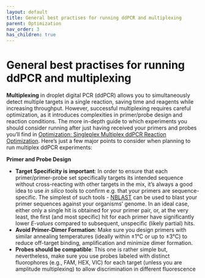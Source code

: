 ```yaml
---
layout: default
title: General best practises for running ddPCR and multiplexing
parent: Optimization
nav_order: 3
has_children: true
---
```


# General best practises for running ddPCR and multiplexing


**Multiplexing** in droplet digital PCR (ddPCR) allows you to simultaneously detect multiple targets in a single reaction, saving time and reagents while increasing throughput. However, successful multiplexing requires careful optimization, as it introduces complexities in primer/probe design and reaction conditions. The more in-depth guide to which experiments you should consider running after just having received your primers and probes you’ll find in [Optimization: Singleplex Multiplex ddPCR Reaction Optimization](/Mds/PCR-method-library/Optimization/Singleplex-Multiplex-ddPCR-Reaction-Optimization.html). Here’s just a few major points to consider when planning to run multiplex ddPCR experiments:

**Primer and Probe Design**

- **Target Specificity is important**: In order to ensure that each primer/primer-probe set specifically targets its intended sequence without cross-reacting with other targets in the mix, it’s always a good idea to use *in silico* tools to confirm e.g. that your primers are sequence-specific. The simplest of such tools - [NBLAST](<https://blast.ncbi.nlm.nih.gov/Blast.cgi>) can be used to blast your primer sequences against your organisms’ genome. In an ideal case, either only a single hit is obtained for your primer pair, or, at the very least, the first (and most specific) hit for each primer have significantly lower *E-values* compared to subsequent, unspecific (likely partial) hits.
- **Avoid Primer-Dimer Formation**: Make sure you design primers with similar annealing temperatures (ideally within ±1°C or up to ±3°C) to reduce off-target binding, amplification and minimize dimer formation.
- **Probes should be compatible**: This one is rather simple but, nevertheless, make sure you use probes labeled with distinct fluorophores (e.g., FAM, HEX, VIC) for each target (unless you are amplitude multiplexing) to allow discrimination in different fluorescence channels. Keeping in mind, different systems are calibrated for different fluorophores!
- **Choose Optimal Primer&Probe Length and GC Content**: In most cases, primers should be 18-25 nucleotides, and probes should be 20-30 nucleotides, with balanced GC content (40-60%). This helps maintain specificity and efficient binding under multiplex conditions. This is not to say that higher or lower GC contents or primer/probe lengths will not work - they likely will, but it’s best to stick to pre-established guidelines to ensure the least amount of optimization is necessary.

**Reaction Conditions**

- **Test Different Magnesium Concentrations**: Magnesium ions are important for polymerase activity and target binding. These ions become particularly important when conducting higher order multiplexing reactions, in order to ensure the polymerase enzymes are working at full capacity. You can test magnesium concentrations in increments (e.g., 3-5 mM) to optimize amplification efficiency.
- **Test Different dNTP Concentrations**: Similar to magnesium ions. dNTPs are the building blocks for the generation of target amplicon products and an excess of each dNTP ensures the polymerase is saturated and thus working at full capacity. Ensure the final concentration of dNTPs is optimized (especially for high order multiplexing reactions; eg., 0.2-0.25 mM of each dNTP).
- **Adjust the Thermal Cycling Parameters**: Start with the standard ddPCR cycling protocol, then adjust annealing/extension times and temperatures. Gradually increasing the extension time can enhance amplification for longer or GC-rich targets. Slighly higher cycle number (eg. 40→45) and/or lower ramp rate (1.5 degrees/s→2.0 degrees/s) can aid in reducing the amount of “rain” observed. In addition to cycle number and ramp rate, [Ip et al., 2024](<https://www.nature.com/articles/s41598-024-57016-y>) has presented evidence that increasing the denaturation temperature (94→96) helps resolve “rainy” clusters. For particularly long amplicon quantification (>1kbp) I suggest checking the entry on [Long Amplicon(LA) ddPCR)]().
- **Try some PCR Additives**: Sometimes, PCR additives like betaine, DMSO or DTT can help stabilize enzymes complexes or denature secondary structures, especially in GC-rich regions. If needed, titrate to the lowest effective concentration.

Typically, the above 4 reaction conditions do not need to be tested (unless making a proprietary/in-house PCR blend or working with long amplicons) and instead you can order a different supermix - one that’s intended for higher order multiplexing and contains higher final concentrations of ions, dNTPs and the polymerase.

**Droplet Formation and Stability**

- **Avoid Surfactants, Detergents and Carriers that Interfere with Droplets**: This is not multiplexing specific, but something that’s worth keeping in mind. It is a good idea to ensure that you have no (excessive) amounts of aggressive contaminants in your reaction mix that can destabilize droplets, as this can result in “leakage” (otherwise known as droplet shredding). In my 4,5 year-experience running ddPCR experiments, I have not observed any significant droplet shredding, even when directly running tissue lysates. That being said, excessively high concentrations of lysis agents can potentially result in reaction inhibition and/or droplet destabilization and should be avoided.

**Fluorescence Signal Separation**

- **Optimize Signal Intensity**: Although not conventionally necessary, probe (and primer, for that matter) concentration(s) can be adjusted for each target. Start with around 250 nM for each probe (900 nM - each primer), and adjust if needed. Typically, probes are run at 250 nM, while primers - at 900 nM. These can be adjusted to increase the cluster separation (positive from negative), especially when performing [amplitude multiplexing](/Mds/PCR-method-library/Basics/Amplitude-multiplexing.md).

**Validation and Optimization**

- **Run Singleplex Controls**: Before multiplexing, confirm each primer/probe set performs well in singleplex ddPCR to establish a baseline for efficiency and threshold setting.
- **Titrate Each Component in Multiplex**: After singleplex reaction optimization, run reactions with varying concentrations of primers and probes to find a balance where each target is effectively amplified and sufficient separation is obtained. Alternatively, stick to the working, pre-optimized primer and probe concentrations (that is 900 nM/250 nM for each primer/probe, respectively).
- **Check for Interference and Inhibition**: Run multiplex reactions with varying amounts of each target to test for competitive inhibition among targets. Spike-ins of different template types and amounts could be e.g. Template_1 100% + Template 2 10%/20%/40%/80%/100%. This may require iterative adjustments.
- **Set Appropriate Thresholds**: ddPCR allows for digital quantification, so define clear thresholds based on singleplex data (and ideally by running both positive and negative controls) to identify positive and negative droplets in each channel.

If you’d like a more in-depth guide to optimization, I have a created a short summary based on a paper by [Rowlands et al., 2019](<https://www.nature.com/articles/s41598-019-49043-x>) here: [Singleplex Multiplex ddPCR Reaction Optimization](/Mds/PCR-method-library/Optimization/Singleplex-Multiplex-ddPCR-Reaction-Optimization.md).

**Analysis and Data Interpretation**

- **Assess Cluster Quality**: In multiplex ddPCR, droplets should form distinct clusters (or “clouds”) for each target based on fluorescence intensity. Should you observe overlapping clusters, you may want to further optimize primer/probe concentrations or cycling parameters (eg., annealing temperature, ramp rate, extension time).
- **Assess thresholding using controls:** Use single-target (alternatively multiple-target) controls to correctly determine the threshold cut-offs for separating positive droplets from negative.

By following these steps and systematically optimizing each variable, you can achieve robust, reliable (singleplex/multiplex) ddPCR reactions for accurate quantification of (multiple) targets in your reaction setup.
